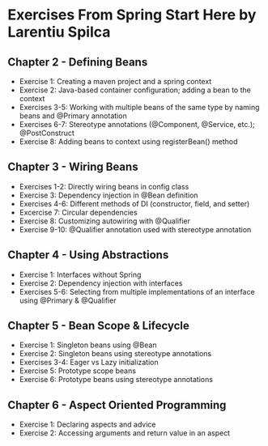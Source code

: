 # Exercises From Spring Start Here by Larentiu Spilca

## Chapter 2 - Defining Beans
- Exercise 1: Creating a maven project and a spring context
- Exercise 2: Java-based container configuration; adding a bean to the context
- Exercises 3-5: Working with multiple beans of the same type by naming beans and @Primary annotation
- Exercises 6-7: Stereotype annotations (@Component, @Service, etc.); @PostConstruct
- Exercise 8: Adding beans to context using registerBean() method

## Chapter 3 - Wiring Beans
- Exercises 1-2: Directly wiring beans in config class
- Exercise 3: Dependency injection in @Bean definition
- Exercises 4-6: Different methods of DI (constructor, field, and setter)
- Excercise 7: Circular dependencies
- Exercise 8: Customizing autowiring with @Qualifier 
- Exercise 9-10: @Qualifier annotation used with stereotype annotation

## Chapter 4 - Using Abstractions
- Exercise 1: Interfaces without Spring
- Exercise 2: Dependency injection with interfaces
- Exercises 5-6: Selecting from multiple implementations of an interface using @Primary & @Qualifier

## Chapter 5 - Bean Scope & Lifecycle
- Exercise 1: Singleton beans using @Bean
- Exercise 2: Singleton beans using stereotype annotations
- Exercises 3-4: Eager vs Lazy initialization
- Exercise 5: Prototype scope beans
- Exercise 6: Prototype beans using stereotype annotations

## Chapter 6 - Aspect Oriented Programming
- Exercise 1: Declaring aspects and advice
- Exercise 2: Accessing arguments and return value in an aspect
